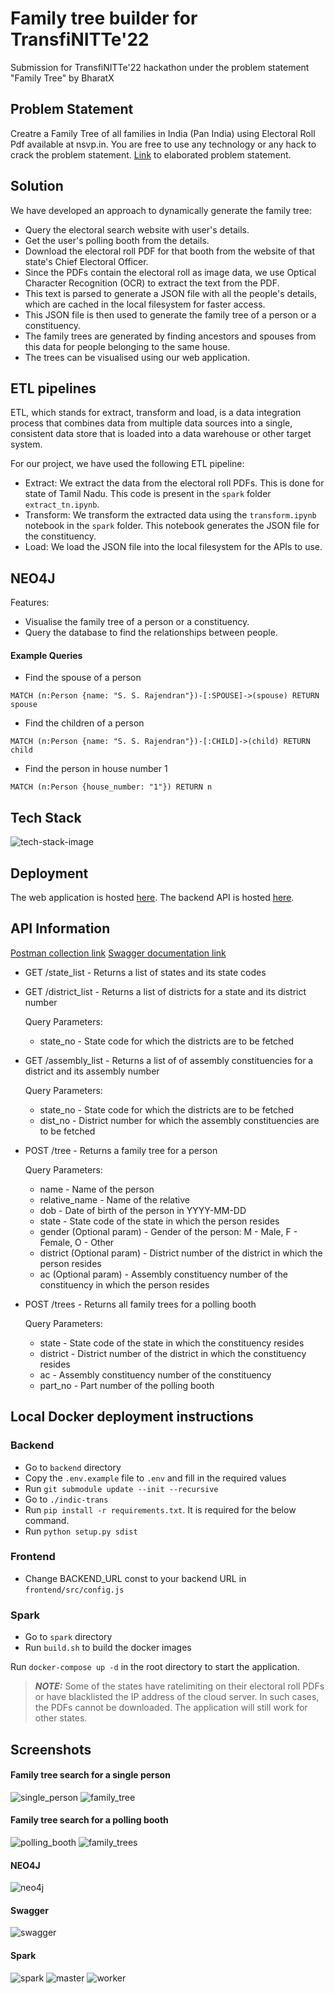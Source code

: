 # Family tree builder for TransfiNITTe'22

Submission for TransfiNITTe'22 hackathon under the problem statement "Family Tree" by BharatX

## Problem Statement

Creatre a Family Tree of all families in India (Pan India) using Electoral Roll Pdf available at nsvp.in. You are free to use any technology or any hack to crack the problem statement. [Link](https://quartz-artichoke-67d.notion.site/Hackathon-Problem-Statement-7f6ebf8bbc694cd18c355eb9433d1197) to elaborated problem statement.

## Solution

We have developed an approach to dynamically generate the family tree:

* Query the electoral search website with user's details.
* Get the user's polling booth from the details.
* Download the electoral roll PDF for that booth from the website of that state's Chief Electoral Officer.
* Since the PDFs contain the electoral roll as image data, we use Optical Character Recognition (OCR) to extract the text from the PDF.
* This text is parsed to generate a JSON file with all the people's details, which are cached in the local filesystem for faster access.
* This JSON file is then used to generate the family tree of a person or a constituency.
* The family trees are generated by finding ancestors and spouses from this data for people belonging to the same house.
* The trees can be visualised using our web application.

## ETL pipelines
ETL, which stands for extract, transform and load, is a data integration process that combines data from multiple data sources into a single, consistent data store that is loaded into a data warehouse or other target system.

For our project, we have used the following ETL pipeline:
* Extract: We extract the data from the electoral roll PDFs. This is done for state of Tamil Nadu. This code is present in the `spark` folder `extract_tn.ipynb`.
* Transform: We transform the extracted data using the `transform.ipynb` notebook in the `spark` folder. This notebook generates the JSON file for the constituency.
* Load: We load the JSON file into the local filesystem for the APIs to use.

## NEO4J

Features:
* Visualise the family tree of a person or a constituency.
* Query the database to find the relationships between people.

#### Example Queries
* Find the spouse of a person
```
MATCH (n:Person {name: "S. S. Rajendran"})-[:SPOUSE]->(spouse) RETURN spouse
```
* Find the children of a person
```
MATCH (n:Person {name: "S. S. Rajendran"})-[:CHILD]->(child) RETURN child
```
* Find the person in house number 1
```
MATCH (n:Person {house_number: "1"}) RETURN n
```


## Tech Stack

![tech-stack-image](https://i.imgur.com/IrmcFe8.png)

## Deployment

The web application is hosted [here](https://family-tree.captainirs.dev).
The backend API is hosted [here](https://api.family-tree.captainirs.dev).

## API Information

[Postman collection link](https://documenter.getpostman.com/view/5489887/2s84Dmy4Vq)
[Swagger documentation link](https://api.family-tree.captainirs.dev/docs)

* GET /state_list - Returns a list of states and its state codes

* GET /district_list - Returns a list of districts for a state and its district number

  Query Parameters:
  * state_no - State code for which the districts are to be fetched

* GET /assembly_list - Returns a list of of assembly constituencies for a district and its assembly number
  
  Query Parameters:
  * state_no - State code for which the districts are to be fetched
  * dist_no - District number for which the assembly constituencies are to be fetched

* POST /tree - Returns a family tree for a person
  
  Query Parameters:
  * name - Name of the person
  * relative_name - Name of the relative
  * dob - Date of birth of the person in YYYY-MM-DD
  * state - State code of the state in which the person resides
  * gender (Optional param) - Gender of the person: M - Male, F - Female, O - Other
  * district (Optional param) - District number of the district in which the person resides
  * ac (Optional param) - Assembly constituency number of the constituency in which the person resides

* POST /trees - Returns all family trees for a polling booth

  Query Parameters:
  * state - State code of the state in which the constituency resides
  * district - District number of the district in which the constituency resides
  * ac - Assembly constituency number of the constituency
  * part_no - Part number of the polling booth

## Local Docker deployment instructions

### Backend

* Go to `backend` directory
* Copy the `.env.example` file to `.env` and fill in the required values
* Run `git submodule update --init --recursive`
* Go to `./indic-trans`
* Run `pip install -r requirements.txt`. It is required for the below command.
* Run `python setup.py sdist`

### Frontend

* Change BACKEND_URL const to your backend URL in `frontend/src/config.js`

### Spark

* Go to `spark` directory
* Run `build.sh` to build the docker images

Run `docker-compose up -d` in the root directory to start the application.

> **_NOTE:_**  Some of the states have ratelimiting on their electoral roll PDFs or have blacklisted the IP address of the cloud server. In such cases, the PDFs cannot be downloaded. The application will still work for other states.

## Screenshots

#### Family tree search for a single person

![single_person](./screenshots/single_person.png)
![family_tree](./screenshots/family_tree.png)

#### Family tree search for a polling booth

![polling_booth](./screenshots/polling_booth.png)
![family_trees](./screenshots/family_trees.png)

#### NEO4J

![neo4j](./screenshots/neo4j.png)

#### Swagger
![swagger](./screenshots/swagger.jpg)

#### Spark
![spark](./screenshots/spark.jpg)
![master](./screenshots/master.jpg)
![worker](./screenshots/workers.jpg)

